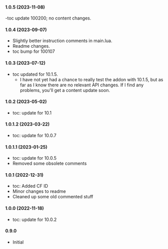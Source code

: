 #### 1.0.5 (2023-11-08)

-toc update 100200; no content changes.

#### 1.0.4 (2023-09-07)

- Slightly better instruction comments in main.lua.
- Readme changes.
- toc bump for 100107

#### 1.0.3 (2023-07-12)

- toc updated for 10.1.5.
  - I have not yet had a chance to really test the addon with 10.1.5, but as far as I know there are no relevant API changes. If I find any problems, you'll get a content update soon.

#### 1.0.2 (2023-05-02)

- toc: update for 10.1

#### 1.0.1.2 (2023-03-22)

- toc: update for 10.0.7

#### 1.0.1.1 (2023-01-25)

- toc: update for 10.0.5
- Removed some obsolete comments

#### 1.0.1 (2022-12-31)

- toc: Added CF ID
- Minor changes to readme
- Cleaned up some old commented stuff

#### 1.0.0 (2022-11-18)

- toc: update for 10.0.2

#### 0.9.0

- Initial
